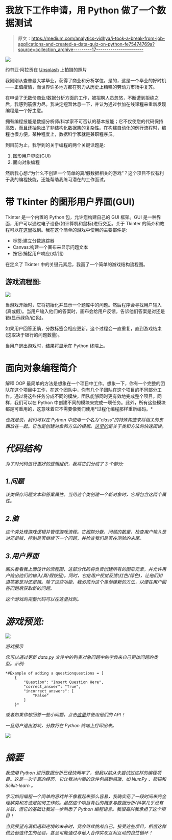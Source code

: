 # 我放下工作申请，用 Python 做了一个数据测试

> 原文：<https://medium.com/analytics-vidhya/i-took-a-break-from-job-applications-and-created-a-data-quiz-on-python-fe75474769a?source=collection_archive---------17----------------------->

![](img/d1c2f4b45e06f857114e9140ddebc9b0.png)

约书亚·阿拉贡在 [Unsplash](https://unsplash.com/s/photos/code?utm_source=unsplash&utm_medium=referral&utm_content=creditCopyText) 上拍摄的照片

我刚刚从查普曼大学毕业，获得了商业和分析学位。是的，这是一个毕业的好时机——正值疫情，而世界许多地方都在努力从历史上糟糕的劳动力市场中复苏。

在申请了无数份商业/数据分析方面的工作，被招聘人员忽悠，不断遭到拒绝之后，我感到筋疲力尽。我决定短暂休息一下，并认为通过参加在线课程来重新发现编程是一个好主意。

拥有编程技能是数据分析师/科学家不可否认的基本技能；它不仅使您的代码保持高效，而且还抽象出了非结构化数据集的复杂性。在构建自动化的例行流程时，编程也很方便。某种程度上，数据科学家就是兼职程序员。

到目前为止，我学到的关于编程的两个关键话题是:

1.  图形用户界面(GUI)
2.  面向对象编程

然后我心想:“为什么不创建一个简单的真/假数据相关的游戏”？这个项目不仅有利于我的编程技能，还能帮助我练习潜在的工作面试。

# 带 Tkinter 的图形用户界面(GUI)

Tkinter 是一个内置的 Python 包，允许您构建自己的 GUI 框架。GUI 是一种界面，用户可以通过电子设备(如计算机和鼠标)进行交互。关于 Tkinter 的简介和教程可以在[这里](https://tkdocs.com/tutorial/widgets.html)找到。我在这个简单的游戏中使用的主要部件是:

*   标签:建立分数追踪器
*   Canvas:构建一个画布来显示问题文本
*   按钮:捕捉用户响应(对/错)

在定义了 Tkinter 中的关键元素后，我画了一个简单的游戏结构流程图。

## 游戏流程图:

![](img/7db903f0d1610104d9a7de5cf21327cb.png)

当游戏开始时，它将初始化并显示一个题库中的问题。然后程序会寻找用户输入(真或假)。当用户输入他们的答案时，画布会给用户反馈，告诉他们答案是对还是错(显示绿色/红色)。

如果用户回答正确，分数标签会相应更新。这个过程会一直重复，直到游戏结束(这取决于银行的问题数量)。

当用户退出游戏时，结果将显示在 Python 终端上。

# 面向对象编程简介

解释 OOP 最简单的方法是想象在一个项目中工作。想象一下，你有一个完整的团队在这个项目中工作，在这个团队中，你有几个子团队在这个项目的不同部分工作。通过将这些任务分成不同的模块，团队能够同时更有效地完成整个项目。同样，我们可以在 Python 中创建不同的模块来完成一项任务。此外，所有这些模块都是可重用的，这意味着它不需要像我们使用[](https://www.geeksforgeeks.org/differences-between-procedural-and-object-oriented-programming/#:~:text=Procedural%20Programming%20can%20be%20defined,steps%20to%20be%20carried%20out.)*过程化编程那样重新编码。*

*也就是说，我们可以在 Python 中使用一个名为“class”的特殊构造来将相关的东西放在一起。它也是创建对象和方法的模板。[这里的](https://www.hackerearth.com/practice/python/object-oriented-programming/classes-and-objects-i/tutorial/)是关于类和方法的快速阅读。*

# *代码结构*

*为了对代码进行更好的逻辑组织，我将它们分成了 3 个部分:*

## *1.问题*

*该类保存问题文本和答案属性。当用这个类创建一个新对象时，它将包含这两个属性。*

## *2.脑*

*这个类处理游戏逻辑并管理游戏流程。它跟踪分数、问题的数量，检查用户输入是对还是错，控制是否继续下一个问题，并检查我们是否在测验的末尾。*

## *3.用户界面*

*回头看看我上面设计的流程图，这部分代码将负责创建所有的图形元素，并允许用户给出他们的输入(真/假按钮)。同时，它给用户视觉反馈(红色/绿色)，让他们知道答案是对还是错。除了这些功能，我必须为这个类创建新的方法，以便在用户回答问题后获取新的问题。*

*这个游戏的完整代码可以在这里找到。*

# *游戏预览:*

*![](img/d5f856caada8cebb96d0b8d9ada65b19.png)*

*游戏展示*

*您可以通过更新 data.py 文件中的列表对象问题中的字典来自己更改问题的类型。示例:*

```
*#Example of adding a questionquestions = [
    {
        "Question": "Insert Question Here",
        "correct_answer": "True",
        "incorrect_answers": [
            "False"
        ]
    }*
```

*或者如果你想回答一些小问题，点击[这里](https://opentdb.com/)并使用他们的 API！*

*一旦用户退出游戏，分数将在 Python 终端上打印出来。*

*![](img/47e607b01df481aae679615ddaa24f60.png)*

# *摘要*

*我使用 Python 进行数据分析已经快两年了，但我以前从未尝试过这样的编程项目。这是一次丰富的经历，它让我对内置的软件包感到感激，如 *NumPy* 、*熊猫*和 *Scikit-learn* 。*

*学习如何编程一个简单的游戏并不像看起来那么容易，我确实花了一段时间来完全理解类和方法是如何工作的。虽然这个项目背后的概念与数据分析/科学几乎没有关联，但它的基础让我进一步熟悉了 Python 编程语言。我很高兴我承担了这个项目！*

*当我展望充满机遇和逆境的未来时，我会继续挑战自己，接受这些项目，相信这样做会创造终生的经验，甚至可能通过与他人合作实现互利互动的良性循环！*